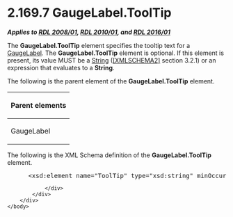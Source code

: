 <html dir="LTR" xmlns:mshelp="http://msdn.microsoft.com/mshelp" xmlns:ddue="http://ddue.schemas.microsoft.com/authoring/2003/5" xmlns:xlink="http://www.w3.org/1999/xlink" xmlns:tool="http://www.microsoft.com/tooltip">
    <head>
        <meta http-equiv="Content-Type" content="text/html; CHARSET=utf-8"></meta>
        <meta name="save" content="history"></meta>
        <title>2.169.7 GaugeLabel.ToolTip</title>
        <xml>
            <mshelp:toctitle title="2.169.7 GaugeLabel.ToolTip"></mshelp:toctitle>
            <mshelp:rltitle title="[MS-RDL]: GaugeLabel.ToolTip"></mshelp:rltitle>
            <mshelp:keyword index="A" term="feac90ad-6353-4c52-b531-dd141ca518e4"></mshelp:keyword>
            <mshelp:attr name="DCSext.ContentType" value="open specification"></mshelp:attr>
            <mshelp:attr name="AssetID" value="feac90ad-6353-4c52-b531-dd141ca518e4"></mshelp:attr>
            <mshelp:attr name="TopicType" value="kbRef"></mshelp:attr>
            <mshelp:attr name="DCSext.Title" value="[MS-RDL]: GaugeLabel.ToolTip" />
        </xml>
    </head>
    <body>
        <div id="header">
            <h1 class="heading">2.169.7 GaugeLabel.ToolTip</h1>
        </div>
        <div id="mainSection">
            <div id="mainBody">
                <div id="allHistory" class="saveHistory"></div>
                <div id="sectionSection0" class="section" name="collapseableSection">
                    

<p><b><i>Applies to </i></b><a href="1e855f94-4617-47e4-b89e-0856c6cb420f.html"><b><i>RDL 2008/01</i></b></a><b><i>,
</i></b><a href="3428e690-a348-4ec7-8a6a-8efb42d2cdee.html"><b><i>RDL 2010/01</i></b></a><b><i>,
and </i></b><a href="52ce3983-2bfc-4e72-9359-42aaf5fe4509.html"><b><i>RDL 2016/01</i></b></a></p>

<p>The <b>GaugeLabel.ToolTip</b> element specifies the tooltip
text for a <a href="3d97eae8-d903-471f-b151-9cc2bdbe91af.html">GaugeLabel</a>.
The <b>GaugeLabel.ToolTip</b> element is optional. If this element is present,
its value MUST be a <a href="1ed81ef3-a683-45e3-aaad-bd2bbe71bc3d.html">String</a>
(<a href="https://go.microsoft.com/fwlink/?LinkId=90610">[XMLSCHEMA2]</a>
section 3.2.1) or an expression that evaluates to a <b>String</b>.</p>

<p>The following is the parent element of the <b>GaugeLabel.ToolTip</b>
element. </p>

<table>
 <thead>
  <tr>
   <th>
   <p>Parent elements</p>
   </th>
  </tr>
 </thead>
 <tr>
  <td>
  <p>GaugeLabel</p>
  </td>
 </tr>
</table>

<p>The following is the XML Schema definition of the <b>GaugeLabel.ToolTip</b>
element.</p>

<dl>
<dd>
<div><pre> &lt;xsd:element name=&quot;ToolTip&quot; type=&quot;xsd:string&quot; minOccurs=&quot;0&quot; /&gt;
</pre></div>
</dd></dl>


                </div>
            </div>
        </div>
    </body>
</html>